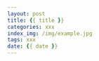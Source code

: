 ```yaml
---
layout: post
title: {{ title }}
categories: xxx
index_img: /img/example.jpg
tags: xxx
date: {{ date }}
---
```


